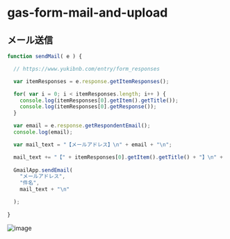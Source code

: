 # gas-form-mail-and-upload

## メール送信

```js
function sendMail( e ) {

  // https://www.yukibnb.com/entry/form_responses

  var itemResponses = e.response.getItemResponses();

  for( var i = 0; i < itemResponses.length; i++ ) {
    console.log(itemResponses[0].getItem().getTitle());
    console.log(itemResponses[0].getResponse());
  }

  var email = e.response.getRespondentEmail();
  console.log(email);

  var mail_text = "【メールアドレス】\n" + email + "\n";

  mail_text += "【" + itemResponses[0].getItem().getTitle() + "】\n" + itemResponses[0].getResponse() + "\n";
  
  GmailApp.sendEmail(
    "メールアドレス",
    "件名",
    mail_text + "\n"

  );
  
}
```

![image](https://user-images.githubusercontent.com/1501327/166095621-e61aab0b-38a2-46dc-ae66-8b559fdb1bd9.png)
